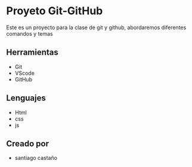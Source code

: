 # Proyeto Git-GitHub
Este es un proyecto para la clase de git y github, abordaremos diferentes comandos y temas
## Herramientas
* Git
* VScode
* GitHub

## Lenguajes
* Html
* css
* js

## Creado por
* santiago castaño